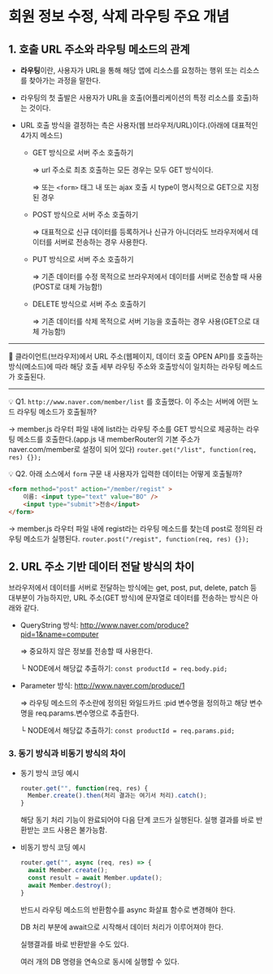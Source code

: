 # 회원 정보 수정, 삭제 라우팅 주요 개념

## 1. 호출 URL 주소와 라우팅 메소드의 관계

- **라우팅**이란, 사용자가 URL을 통해 해당 앱에 리소스를 요청하는 행위 또는 리소스를 찾아가는 과정을 말한다.
- 라우팅의 첫 출발은 사용자가 URL을 호출(어플리케이션의 특정 리소스를 호출)하는 것이다.
- URL 호출 방식을 결정하는 측은 사용자(웹 브라우저/URL)이다.(아래에 대표적인 4가지 메소드)

  - GET 방식으로 서버 주소 호출하기

    ⇒ url 주소로 최초 호출하는 모든 경우는 모두 GET 방식이다.

    ⇒ 또는 `<form>` 태그 내 또는 ajax 호출 시 type이 명시적으로 GET으로 지정된 경우

  - POST 방식으로 서버 주소 호출하기

    ⇒ 대표적으로 신규 데이터를 등록하거나 신규가 아니더라도 브라우저에서 데이터를 서버로 전송하는 경우 사용한다.

  - PUT 방식으로 서버 주소 호출하기

    ⇒ 기존 데이터를 수정 목적으로 브라우저에서 데이터를 서버로 전송할 때 사용(POST로 대체 가능함!)

  - DELETE 방식으로 서버 주소 호출하기

    ⇒ 기존 데이터를 삭제 목적으로 서버 기능을 호출하는 경우 사용(GET으로 대체 가능함!)

---

🌟 클라이언트(브라우저)에서 URL 주소(웹페이지, 데이터 호출 OPEN API)를 호출하는 방식(메소드)에 따라 해당 호출 세부 라우팅 주소와 호출방식이 일치하는 라우팅 메소드가 호출된다.

---

💡 Q1. `http://www.naver.com/member/list` 를 호출했다. 이 주소는 서버에 어떤 노드 라우팅 메소드가 호출될까?

→ member.js 라우터 파일 내에 list라는 라우팅 주소를 GET 방식으로 제공하는 라우팅 메소드를 호출한다.(app.js 내 memberRouter의 기본 주소가 naver.com/member로 설정이 되어 있다) `router.get("/list", function(req, res) {});`

💡 Q2. 아래 소스에서 `form` 구문 내 사용자가 입력한 데이터는 어떻게 호출될까?

```html
<form method="post" action="/member/regist" >
	이름: <input type="text" value="BO" />
	<input type="submit">전송</input>
</form>
```

→ member.js 라우터 파일 내에 regist라는 라우팅 메소드를 찾는데 post로 정의된 라우팅 메소드가 실행된다. `router.post("/regist", function(req, res) {});`

## 2. URL 주소 기반 데이터 전달 방식의 차이

브라우저에서 데이터를 서버로 전달하는 방식에는 get, post, put, delete, patch 등 대부분이 가능하지만, URL 주소(GET 방식)에 문자열로 데이터를 전송하는 방식은 아래와 같다.

- QueryString 방식: http://www.naver.com/produce?pid=1&name=computer

  ⇒ 중요하지 않은 정보를 전송할 때 사용한다.

  └ NODE에서 해당값 추출하기: `const productId = req.body.pid;`

- Parameter 방식: http://www.naver.com/produce/1

  ⇒ 라우팅 메소드의 주소란에 정의된 와일드카드 :pid 변수명을 정의하고 해당 변수명을 req.params.변수명으로 추출한다.

  └ NODE에서 해당값 추출하기: `const productId = req.params.pid;`

### 3. 동기 방식과 비동기 방식의 차이

- 동기 방식 코딩 예시

  ```jsx
  router.get("", function(req, res) {
  	Member.create().then(처리 결과는 여기서 처리).catch();
  }
  ```

  해당 동기 처리 기능이 완료되어야 다음 단계 코드가 실행된다. 실행 결과를 바로 반환받는 코드 사용은 불가능함.

- 비동기 방식 코딩 예시

  ```jsx
  router.get("", async (req, res) => {
  	await Member.create();
  	const result = await Member.update();
  	await Member.destroy();
  }
  ```

  반드시 라우팅 메소드의 반환함수를 async 화살표 함수로 변경해야 한다.

  DB 처리 부분에 await으로 시작해서 데이터 처리가 이루어져야 한다.

  실행결과를 바로 반환받을 수도 있다.

  여러 개의 DB 명령을 연속으로 동시에 실행할 수 있다.
